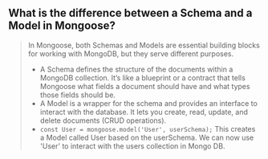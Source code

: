 ## What is the difference between a Schema and a Model in Mongoose?
> In Mongoose, both Schemas and Models are essential building blocks for working with MongoDB, but they serve different purposes.
>  - A Schema defines the structure of the documents within a MongoDB collection. It’s like a blueprint or a contract that tells Mongoose what fields a document should have and what types those fields should be.
>  - A Model is a wrapper for the schema and provides an interface to interact with the database. It lets you create, read, update, and delete documents (CRUD operations).
>  - `const User = mongoose.model('User', userSchema);`
>  This creates a Model called User based on the userSchema. We can now use 'User' to interact with the users collection in Mongo DB.
